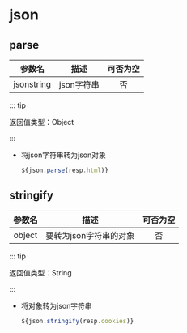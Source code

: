 # json

## parse

|   参数名   |    描述    | 可否为空 |
| :--------: | :--------: | :------: |
| jsonstring | json字符串 |    否    |

::: tip 

返回值类型：Object

:::


- 将json字符串转为json对象

  ```javascript
  ${json.parse(resp.html)}
  ```

## stringify

| 参数名 |          描述          | 可否为空 |
| :----: | :--------------------: | :------: |
| object | 要转为json字符串的对象 |    否    |

::: tip 

返回值类型：String

:::


- 将对象转为json字符串

  ```javascript
  ${json.stringify(resp.cookies)}
  ```